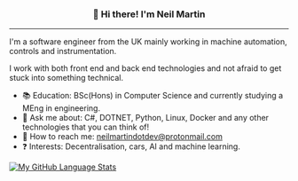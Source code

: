 
<h3 align="center">👋 Hi there! I'm Neil Martin</h3>
<p align="center">
</p>

---
I'm a software engineer from the UK mainly working in machine automation, controls and instrumentation.

I work with both front end and back end technologies and not afraid to get stuck into something technical. 

- :books:  Education: BSc(Hons) in Computer Science and currently studying a MEng in engineering.
- :speech_balloon: Ask me about: C#, DOTNET, Python, Linux, Docker and any other technologies that you can think of!
- :calling: How to reach me: neilmartindotdev@protonmail.com
- :question: Interests: Decentralisation, cars, AI and machine learning.

[![My GitHub Language Stats](https://github-readme-stats.vercel.app/api/top-langs/?username=neilmartindev&langs_count=5&theme=radical)]()

